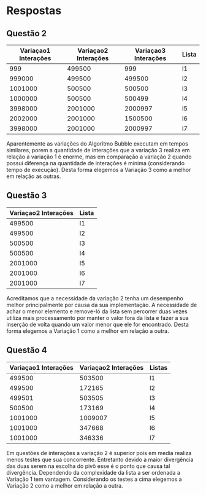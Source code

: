 # Respostas
## Questão 2

| Variaçao1 Interações | Variaçao2 Interações | Variaçao3 Interações | Lista |
| -------------------- | -------------------- | -------------------- | ----- |
| 999                  | 499500               | 999                  | l1    |
| 999000               | 499500               | 499500               | l2    |
| 1001000              | 500500               | 500500               | l3    |
| 1000000              | 500500               | 500499               | l4    |
| 3998000              | 2001000              | 2000997              | l5    |
| 2002000              | 2001000              | 1500500              | l6    |
| 3998000              | 2001000              | 2000997              | l7    |

Aparentemente as variações do Algoritmo Bubble executam em tempos similares, porem a quantidade de interações que a variação 3 realiza em relação a variação 1 é enorme, mas em comparação a variação 2 quando possui diferença na quantidade de interações é mínima (considerando tempo de execução). Desta forma elegemos a Variação 3 como a melhor em relação as outras.

## Questão 3

| Variaçao2 Interações | Lista |
| -------------------- | ----- |
| 499500               | l1    |
| 499500               | l2    |
| 500500               | l3    |
| 500500               | l4    |
| 2001000              | l5    |
| 2001000              | l6    |
| 2001000              | l7    |

Acreditamos que a necessidade da variação 2 tenha um desempenho melhor principalmente por causa da sua implementação. A necessidade de achar o menor elemento e remove-ló da lista sem percorrer duas vezes utiliza mais processamento por manter o valor fora da lista e fazer a sua inserção de volta quando um valor menor que ele for encontrado. Desta forma elegemos a Variação 1 como a melhor em relação a outra.

##  Questão 4

| Variaçao1 Interações | Variaçao2 Interações | Listas |
| -------------------- | -------------------- | ------ |
| 499500               | 503500               | l1     |
| 499500               | 172165               | l2     |
| 499501               | 503505               | l3     |
| 500500               | 173169               | l4     |
| 1001000              | 1009007              | l5     |
| 1001000              | 347668               | l6     |
| 1001000              | 346336               | l7     |

Em questões de interações a variação 2 é superior pois em media realiza menos testes que sua concorrente. Entretanto devido a maior divergência das duas serem na escolha do pivô esse é o ponto que causa tal divergência. Dependendo  da complexidade da lista a ser ordenada a Variação 1 tem vantagem. Considerando os testes a cima elegemos a Variação 2 como a melhor em relação a outra.